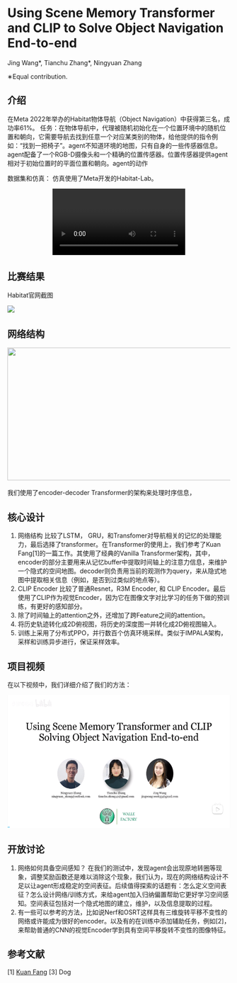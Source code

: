 # Using Scene Memory Transformer and CLIP to Solve Object Navigation End-to-end
Jing Wang*, Tianchu Zhang*, Ningyuan Zhang

∗Equal contribution.
## 介绍
在Meta 2022年举办的Habitat物体导航（Object Navigation）中获得第三名，成功率61%。
任务：在物体导航中，代理被随机初始化在一个位置环境中的随机位置和朝向，它需要导航去找到任意一个对应某类别的物体，给他提供的指令例如：“找到一把椅子”。agent不知道环境的地图，只有自身的一些传感器信息。
agent配备了一个RGB-D摄像头和一个精确的位置传感器。位置传感器提供agent相对于初始位置时的平面位置和朝向。agent的动作

数据集和仿真：
仿真使用了Meta开发的Habitat-Lab。

<div align=center>
<video src="https://github.com/Chortine/Habitat-Object-Navigation/assets/107395103/f463a626-8ffc-4b85-a662-cc56e85ed7ac" /></a>
</div>

## 比赛结果
Habitat官网截图


<img src="https://github.com/Chortine/Habitat-Object-Navigation/assets/107395103/d187ae41-e8bc-460a-95ea-3d84975958f3" height="490"/>

## 网络结构

<div align=center>
<img height="300" src="https://github.com/Chortine/Habitat-Object-Navigation/assets/107395103/6ccf1862-c30e-4b64-9db1-bcf118a97b00" width="660"/>
</div>

我们使用了encoder-decoder Transformer的架构来处理时序信息，

## 核心设计
1. 网络结构
比较了LSTM， GRU，和Transfomer对导航相关的记忆的处理能力，最后选择了transformer。在Transformer的使用上，我们参考了Kuan Fang[1]的一篇工作。其使用了经典的Vanilla Transformer架构，其中，encoder的部分主要用来从记忆buffer中提取时间轴上的注意力信息，来维护一个隐式的空间地图。decoder则负责用当前的观测作为query，来从隐式地图中提取相关信息（例如，是否到过类似的地点等）。
3. CLIP Encoder
比较了普通Resnet，R3M Encoder, 和 CLIP Encoder。最后使用了CLIP作为视觉Encoder，因为它在图像文字对比学习的任务下做的预训练，有更好的感知部分。
3. 除了时间轴上的attention之外，还增加了跨Feature之间的attention。
4. 将历史轨迹转化成2D俯视图，将历史的深度图一并转化成2D俯视图输入。
5. 训练上采用了分布式PPO，并行数百个仿真环境采样。类似于IMPALA架构，采样和训练异步进行，保证采样效率。

## 项目视频
在以下视频中，我们详细介绍了我们的方法：
<div align=center>
<a href="https://www.bilibili.com/video/BV1Eh4y1475R/?spm_id_from=333.999.0.0"><img src="./resource/img_bilibili.png" height="300"/></a>
</div>

## 开放讨论
1. 网络如何具备空间感知？ 在我们的测试中，发现agent会出现原地转圈等现象，调整奖励函数还是难以消除这个现象，我们认为，现在的网络结构设计不足以让agent形成稳定的空间表征。后续值得探索的话题有：怎么定义空间表征？怎么设计网络/训练方式，来给agent加入归纳偏置帮助它更好学习空间感知。空间表征包括对一个隐式地图的建立，维护，以及信息提取的过程。
3. 有一些可以参考的方法，比如说Nerf和OSRT这样具有三维旋转平移不变性的网络或许能成为很好的encoder。以及有的在训练中添加辅助任务，例如[2]，来帮助普通的CNN的视觉Encoder学到具有空间平移旋转不变性的图像特征。

## 参考文献
[1] [Kuan Fang](https://arxiv.org/abs/1903.03878)
[3] Dog
